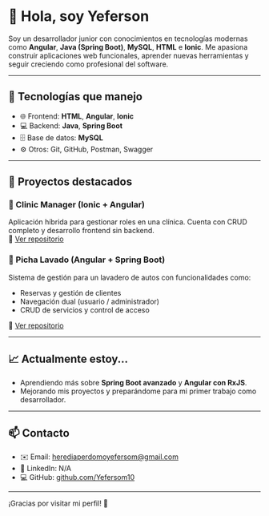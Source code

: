 # 👋 Hola, soy Yeferson

Soy un desarrollador junior con conocimientos en tecnologías modernas como **Angular**, **Java (Spring Boot)**, **MySQL**, **HTML** e **Ionic**. Me apasiona construir aplicaciones web funcionales, aprender nuevas herramientas y seguir creciendo como profesional del software.

---

## 🧰 Tecnologías que manejo

- 🌐 Frontend: **HTML**, **Angular**, **Ionic**
- 💻 Backend: **Java**, **Spring Boot**
- 🗄️ Base de datos: **MySQL**
- ⚙️ Otros: Git, GitHub, Postman, Swagger

---

## 🚀 Proyectos destacados

### 📱 Clinic Manager (Ionic + Angular)
Aplicación híbrida para gestionar roles en una clínica. Cuenta con CRUD completo y desarrollo frontend sin backend.  
🔗 [Ver repositorio](https://github.com/Yefersom10/Clinic_Manager.git)

### 🚗 Picha Lavado (Angular + Spring Boot)
Sistema de gestión para un lavadero de autos con funcionalidades como:  
- Reservas y gestión de clientes  
- Navegación dual (usuario / administrador)  
- CRUD de servicios y control de acceso  

🔗 [Ver repositorio](https://github.com/Yefersom10/Picha_lavado_grupo11.git)

---

## 📈 Actualmente estoy...

- Aprendiendo más sobre **Spring Boot avanzado** y **Angular con RxJS**.
- Mejorando mis proyectos y preparándome para mi primer trabajo como desarrollador.

---

## 📫 Contacto

- ✉️ Email: herediaperdomoyefersom@gmail.com  
- 💼 LinkedIn: N/A 
- 💻 GitHub: [github.com/Yefersom10](https://github.com/Yefersom10)

---

¡Gracias por visitar mi perfil! 🚀

